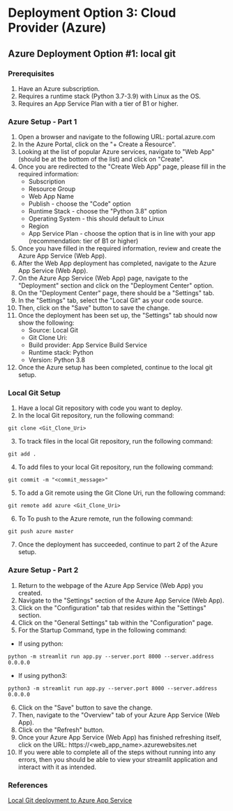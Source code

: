 # Deployment Option 3: Cloud Provider (Azure)

## Azure Deployment Option #1: local git

### Prerequisites
1. Have an Azure subscription.
2. Requires a runtime stack (Python 3.7-3.9) with Linux as the OS.
3. Requires an App Service Plan with a tier of B1 or higher.

### Azure Setup - Part 1
1. Open a browser and navigate to the following URL: portal.azure.com
2. In the Azure Portal, click on the "+ Create a Resource".
3. Looking at the list of popular Azure services, navigate to "Web App" (should be at the bottom of the list) and click on "Create".
4. Once you are redirected to the "Create Web App" page, please fill in the required information:
    - Subscription
    - Resource Group
    - Web App Name
    - Publish - choose the "Code" option
    - Runtime Stack - choose the "Python 3.8" option
    - Operating System - this should default to Linux
    - Region
    - App Service Plan - choose the option that is in line with your app (recommendation: tier of B1 or higher)
5. Once you have filled in the required information, review and create the Azure App Service (Web App).
6. After the Web App deployment has completed, navigate to the Azure App Service (Web App).
7. On the Azure App Service (Web App) page, navigate to the "Deployment" section and click on the "Deployment Center" option.
8. On the "Deployment Center" page, there should be a "Settings" tab.
9. In the "Settings" tab, select the "Local Git" as your code source.
10. Then, click on the "Save" button to save the change.
11. Once the deployment has been set up, the "Settings" tab should now show the following:
    - Source: Local Git
    - Git Clone Uri: <Uri>
    - Build provider: App Service Build Service
    - Runtime stack: Python
    - Version: Python 3.8
12. Once the Azure setup has been completed, continue to the local git setup.

### Local Git Setup
1. Have a local Git repository with code you want to deploy.
2. In the local Git repository, run the following command:
```
git clone <Git_Clone_Uri>
```
3. To track files in the local Git repository, run the following command:
```
git add .
```
4. To add files to your local Git repository, run the following command:
```
git commit -m "<commit_message>"
```
5. To add a Git remote using the Git Clone Uri, run the following command:
```
git remote add azure <Git_Clone_Uri>
```
6. To To push to the Azure remote, run the following command:
```
git push azure master
```
7. Once the deployment has succeeded, continue to part 2 of the Azure setup.

### Azure Setup - Part 2
1. Return to the webpage of the Azure App Service (Web App) you created.
2. Navigate to the "Settings" section of the Azure App Service (Web App).
3. Click on the "Configuration" tab that resides within the "Settings" section.
4. Click on the "General Settings" tab within the "Configuration" page.
5. For the Startup Command, type in the following command: <br />
- If using python:
```
python -m streamlit run app.py --server.port 8000 --server.address 0.0.0.0
```
- If using python3:
```
python3 -m streamlit run app.py --server.port 8000 --server.address 0.0.0.0
```
6. Click on the "Save" button to save the change.
7. Then, navigate to the "Overview" tab of your Azure App Service (Web App).
8. Click on the "Refresh" button.
9. Once your Azure App Service (Web App) has finished refreshing itself, click on the URL: https://<web_app_name>.azurewebsites.net
10. If you were able to complete all of the steps without running into any errors, then you should be able to view your streamlit application and interact with it as intended.

### References
[Local Git deployment to Azure App Service](https://docs.microsoft.com/en-us/azure/app-service/deploy-local-git?tabs=cli)